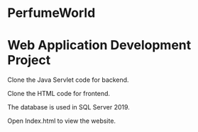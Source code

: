 # PerfumeWorld
# Web Application Development Project
Clone the Java Servlet code for backend.

Clone the HTML code for frontend.

The database is used in SQL Server 2019.

Open Index.html to view the website.
